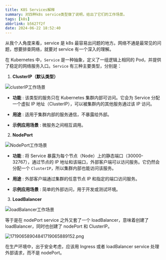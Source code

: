 ```yaml
---
title: K8S Services解释
summary: 对四种k8s service类型做了说明，给出了它们的工作场景。
tags: [k8s]
abbrlink: b5627f2f
date: 2024-06-22 18:52:40
---
```


从我个人角度来看，service 是 k8s 最容易出问题的地方。网络不通是最常见的问题，想要排查网络，就要对 service 有一个深入的理解。

<!-- truncate -->

在 Kubernetes 中，`Service` 是一种抽象，定义了一组逻辑上相同的 Pod，并提供了稳定的网络服务入口。`Service` 有三种主要类型，分别是：

1. **ClusterIP（默认类型）**

![clusterIP工作场景](https://cdn.jsdelivr.net/gh/li199-code/blog-imgs@main/17190591816891719059180297.png)

- **功能** : 该类型的服务只在 Kubernetes 集群内部可访问。它会为 Service 分配一个虚拟 IP 地址（ClusterIP），可以被集群内的其他服务通过该 IP 访问。

- **用途** : 适用于集群内部的服务通信，不暴露给外部。

- **示例应用场景** : 微服务之间相互调用。

2. **NodePort**

![NodePort工作场景](https://cdn.jsdelivr.net/gh/li199-code/blog-imgs@main/17190651734751719065172873.png)

- **功能** : 将 Service 暴露为每个节点（Node）上的静态端口（30000-32767），通过节点的 IP 地址和该端口，外部客户端可以访问服务。它仍然会分配一个 `ClusterIP`，所以集群内部也能访问该服务。

- **用途** : 外部客户端通过集群的任意节点 IP 和指定的端口访问服务。

- **示例应用场景** : 简单的外部访问，用于开发或测试环境。

3. **LoadBalancer**

![loadBalancer工作场景](https://cdn.jsdelivr.net/gh/li199-code/blog-imgs@main/17190655884871719065587171.png)

等于是在 nodePort service 之外又套了一个 loadBalancer，意味着创建了 loadBalancer，同时也创建了 nodePort 和 ClusterIP。

![17190658904841719065889152.png](https://cdn.jsdelivr.net/gh/li199-code/blog-imgs@main/17190658904841719065889152.png)

在生产环境中，出于安全考虑，应该用 Ingress 或者 loadBalancer service 处理外部请求，而不是 nodePort。
